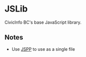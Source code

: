 JSLib
=====
CivicInfo BC's base JavaScript library.

Notes
-----
- Use [JSPP](https://github.com/CivicInfoBC/JSPP) to use as a single file